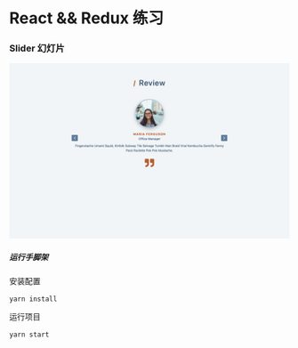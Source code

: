 # React && Redux 练习
### Slider 幻灯片
![demo](./public/demo.png)
##### 运行手脚架
安装配置
```shell script
yarn install
```
运行项目
```shell script
yarn start
```

